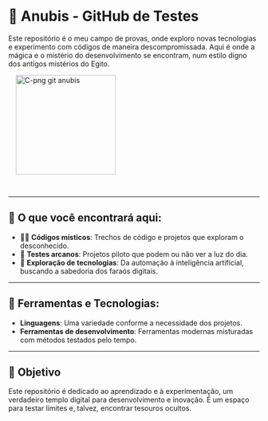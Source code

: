 # 🏺 Anubis - GitHub de Testes

Este repositório é o meu campo de provas, onde exploro novas tecnologias e experimento com códigos de maneira descompromissada. Aqui é onde a mágica e o mistério do desenvolvimento se encontram, num estilo digno dos antigos mistérios do Egito.

<img src="https://github.com/user-attachments/assets/8f3bb9da-2236-45c9-976f-12c72ce1e9cc" width="200" alt="C-png git anubis" style="margin-left: 15px; margin-bottom: 30px;">


---

## 🌟 O que você encontrará aqui:

- 🧙‍♂️ **Códigos místicos**: Trechos de código e projetos que exploram o desconhecido.
- 📜 **Testes arcanos**: Projetos piloto que podem ou não ver a luz do dia.
- 🔮 **Exploração de tecnologias**: Da automação à inteligência artificial, buscando a sabedoria dos faraós digitais.

---

## 🔧 Ferramentas e Tecnologias:
- **Linguagens**: Uma variedade conforme a necessidade dos projetos.
- **Ferramentas de desenvolvimento**: Ferramentas modernas misturadas com métodos testados pelo tempo.

---

## 🎯 Objetivo
Este repositório é dedicado ao aprendizado e à experimentação, um verdadeiro templo digital para desenvolvimento e inovação. É um espaço para testar limites e, talvez, encontrar tesouros ocultos.
